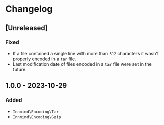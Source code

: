 # Changelog

## [Unreleased]

### Fixed

- If a file contained a single line with more than `512` characters it wasn't properly encoded in a `tar` file.
- Last modification date of files encoded in a `tar` file were set in the future.

## 1.0.0 - 2023-10-29

### Added

- `Innmind\Encoding\Tar`
- `Innmind\Encoding\Gzip`
